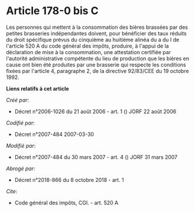 # Article 178-0 bis C

Les personnes qui mettent à la consommation des bières brassées par des petites brasseries indépendantes doivent, pour
bénéficier des taux réduits du droit spécifique prévus du cinquième au huitième alinéa du a du I de l'article 520 A du code
général des impôts, produire, à l'appui de la déclaration de mise à la consommation, une attestation certifiée par l'autorité
administrative compétente du lieu de production que les bières en cause ont bien été produites par une brasserie qui respecte
les conditions fixées par l'article 4, paragraphe 2, de la directive 92/83/CEE du 19 octobre 1992.

**Liens relatifs à cet article**

_Créé par_:

  - Décret n°2006-1026 du 21 août 2006 - art. 1 () JORF 22 août 2006

_Codifié par_:

  - Décret n°2007-484 2007-03-30

_Modifié par_:

  - Décret n°2007-484 du 30 mars 2007 - art. 4 () JORF 31 mars 2007

_Abrogé par_:

  - Décret n°2018-866 du 8 octobre 2018 - art. 1

_Cite_:

  - Code général des impôts, CGI. - art. 520 A
